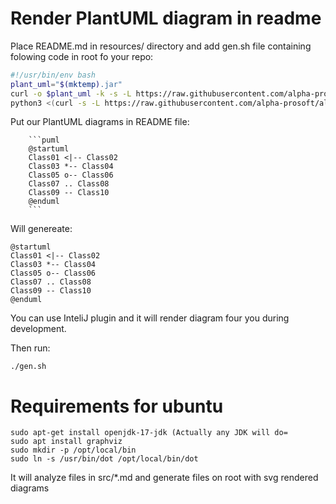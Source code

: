 # Render PlantUML diagram in readme

Place README.md in resources/ directory and add gen.sh file containing folowing code in root fo your repo: 
```bash
#!/usr/bin/env bash
plant_uml="$(mktemp).jar"
curl -o $plant_uml -k -s -L https://raw.githubusercontent.com/alpha-prosoft/alpha-readme-gen/master/plantuml.jar
python3 <(curl -s -L https://raw.githubusercontent.com/alpha-prosoft/alpha-readme-gen/master/plant-uml-render.py) $plant_uml```
```

Put our PlantUML diagrams in README file: 

```
    ```puml
    @startuml
    Class01 <|-- Class02
    Class03 *-- Class04
    Class05 o-- Class06
    Class07 .. Class08
    Class09 -- Class10
    @enduml
    ```
```

Will genereate:

```puml
@startuml
Class01 <|-- Class02
Class03 *-- Class04
Class05 o-- Class06
Class07 .. Class08
Class09 -- Class10
@enduml
```



You can use InteliJ plugin and it will render diagram four you during development. 

Then run: 

```
./gen.sh
```
# Requirements for ubuntu
```
sudo apt-get install openjdk-17-jdk (Actually any JDK will do=
sudo apt install graphviz
sudo mkdir -p /opt/local/bin
sudo ln -s /usr/bin/dot /opt/local/bin/dot

```
It will analyze files in src/*.md and generate files on root with svg rendered
diagrams
